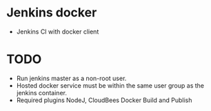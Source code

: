 # Jenkins docker
* Jenkins CI with docker client

# TODO
* Run jenkins master as a non-root user.
* Hosted docker service must be within the same user group as the jenkins container.
* Required plugins NodeJ, CloudBees Docker Build and Publish

